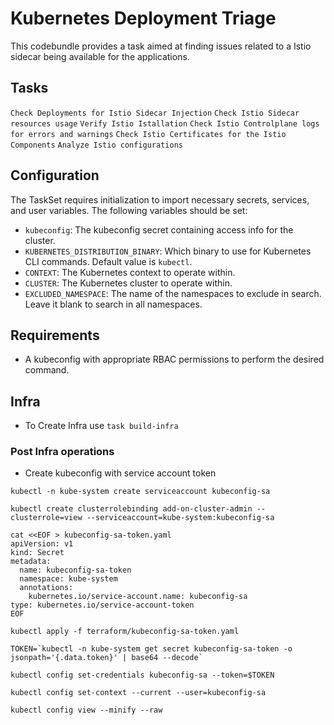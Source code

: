 # Kubernetes Deployment Triage

This codebundle provides a task aimed at finding issues related to a Istio sidecar being available for the applications.

## Tasks
`Check Deployments for Istio Sidecar Injection`
`Check Istio Sidecar resources usage`
`Verify Istio Istallation`
`Check Istio Controlplane logs for errors and warnings`
`Check Istio Certificates for the Istio Components`
`Analyze Istio configurations`


## Configuration
The TaskSet requires initialization to import necessary secrets, services, and user variables. The following variables should be set:

- `kubeconfig`: The kubeconfig secret containing access info for the cluster.
- `KUBERNETES_DISTRIBUTION_BINARY`: Which binary to use for Kubernetes CLI commands. Default value is `kubectl`.
- `CONTEXT`: The Kubernetes context to operate within.
- `CLUSTER`: The Kubernetes cluster to operate within.
- `EXCLUDED_NAMESPACE`: The name of the namespaces to exclude in search. Leave it blank to search in all namespaces.

## Requirements
- A kubeconfig with appropriate RBAC permissions to perform the desired command.

## Infra
- To Create Infra use `task build-infra`

### Post Infra operations
- Create kubeconfig with service account token

```
kubectl -n kube-system create serviceaccount kubeconfig-sa
```

```
kubectl create clusterrolebinding add-on-cluster-admin --clusterrole=view --serviceaccount=kube-system:kubeconfig-sa
```

```
cat <<EOF > kubeconfig-sa-token.yaml
apiVersion: v1
kind: Secret
metadata:
  name: kubeconfig-sa-token
  namespace: kube-system
  annotations:
    kubernetes.io/service-account.name: kubeconfig-sa
type: kubernetes.io/service-account-token
EOF
```

```
kubectl apply -f terraform/kubeconfig-sa-token.yaml
```

```
TOKEN=`kubectl -n kube-system get secret kubeconfig-sa-token -o jsonpath='{.data.token}' | base64 --decode`
```

```
kubectl config set-credentials kubeconfig-sa --token=$TOKEN
```

```
kubectl config set-context --current --user=kubeconfig-sa
```

```
kubectl config view --minify --raw
```



